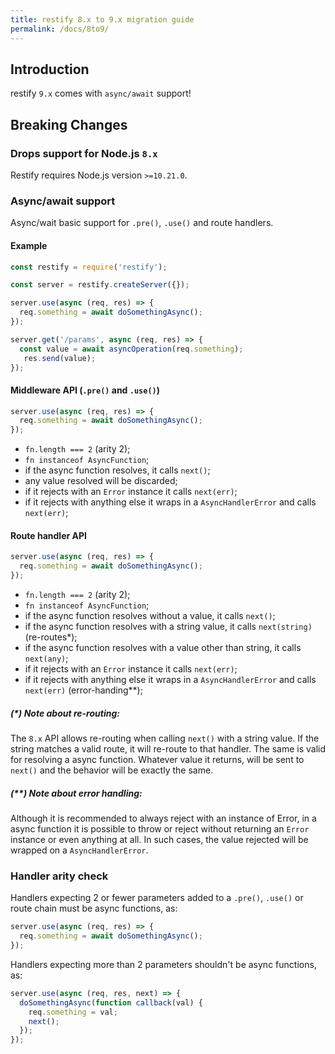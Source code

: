 ```yaml
---
title: restify 8.x to 9.x migration guide
permalink: /docs/8to9/
---
```


## Introduction

restify `9.x` comes with `async/await` support!

## Breaking Changes

### Drops support for Node.js `8.x`

Restify requires Node.js version `>=10.21.0`. 

### Async/await support

Async/wait basic support for `.pre()`, `.use()` and route handlers.

#### Example

```js
const restify = require('restify');

const server = restify.createServer({});

server.use(async (req, res) => {
  req.something = await doSomethingAsync();
});

server.get('/params', async (req, res) => {
  const value = await asyncOperation(req.something);
   res.send(value);
});
```

#### Middleware API (`.pre()` and `.use()`)

```js
server.use(async (req, res) => {
  req.something = await doSomethingAsync();
});
```
- `fn.length === 2` (arity 2);
- `fn instanceof AsyncFunction`;
- if the async function resolves, it calls `next()`;
- any value resolved will be discarded;
- if it rejects with an `Error` instance it calls `next(err)`;
- if it rejects with anything else it wraps in a `AsyncHandlerError` and calls `next(err)`;

#### Route handler API

```js
server.use(async (req, res) => {
  req.something = await doSomethingAsync();
});
```
- `fn.length === 2` (arity 2);
- `fn instanceof AsyncFunction`;
- if the async function resolves without a value, it calls `next()`;
- if the async function resolves with a string value, it calls `next(string)` (re-routes*);
- if the async function resolves with a value other than string, it calls `next(any)`;
- if it rejects with an `Error` instance it calls `next(err)`;
- if it rejects with anything else it wraps in a `AsyncHandlerError` and calls `next(err)` (error-handing**);

##### (*) Note about re-routing:
The `8.x` API allows re-routing when calling `next()` with a string value. If the string matches a valid route,
it will re-route to that handler. The same is valid for resolving a async function. Whatever value it returns,
will be sent to `next()` and the behavior will be exactly the same.  

##### (**) Note about error handling:
Although it is recommended to always reject with an instance of Error, in a async function it is possible to
throw or reject without returning an `Error` instance or even anything at all. In such cases, the value rejected
will be wrapped on a `AsyncHandlerError`.

### Handler arity check
Handlers expecting 2 or fewer parameters added to a `.pre()`, `.use()` or route chain must be async functions, as:

```js
server.use(async (req, res) => {
  req.something = await doSomethingAsync();
});
```

Handlers expecting more than 2 parameters shouldn't be async functions, as:

````js
server.use(async (req, res, next) => {
  doSomethingAsync(function callback(val) {
    req.something = val;
    next();
  });
});
````
